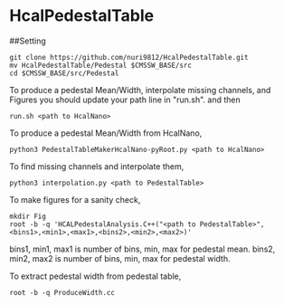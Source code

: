 # HcalPedestalTable
##Setting
```
git clone https://github.com/nuri9812/HcalPedestalTable.git
mv HcalPedestalTable/Pedestal $CMSSW_BASE/src
cd $CMSSW_BASE/src/Pedestal
```

To produce a pedestal Mean/Width, interpolate missing channels, and Figures
you should update your path line in "run.sh". and then
```
run.sh <path to HcalNano>
```



To produce a pedestal Mean/Width from HcalNano,
```
python3 PedestalTableMakerHcalNano-pyRoot.py <path to HcalNano>
```

To find missing channels and interpolate them,
```
python3 interpolation.py <path to PedestalTable>
```

To make figures for a sanity check,
```
mkdir Fig
root -b -q 'HCALPedestalAnalysis.C++("<path to PedestalTable>", <bins1>,<min1>,<max1>,<bins2>,<min2>,<max2>)'
```
bins1, min1, max1 is number of bins, min, max for pedestal mean.
bins2, min2, max2 is number of bins, min, max for pedestal width.

To extract pedestal width from pedestal table,
```
root -b -q ProduceWidth.cc
```


